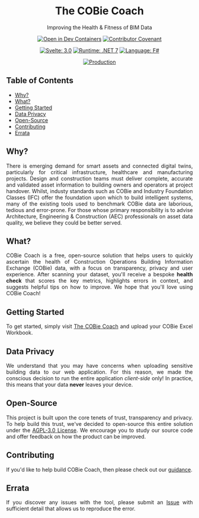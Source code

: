 <div align="center">
  <h1>The COBie Coach</h1>
  <p>Improving the Health & Fitness of BIM Data</p>

  [![Open in Dev Containers](https://img.shields.io/static/v1?label=Dev%20Containers&message=Open&color=blue&logo=visualstudiocode)](https://vscode.dev/redirect?url=vscode://ms-vscode-remote.remote-containers/cloneInVolume?url=https://github.com/jamesbayley/COBieCoach)
  [![Contributor Covenant](https://img.shields.io/badge/Contributor%20Covenant-2.0-4baaaa.svg)](code_of_conduct.md)
  
  [![Svelte: 3.0](https://img.shields.io/badge/Svelte-3.0-orange)](https://svelte.dev/)
  [![Runtime: .NET 7](https://img.shields.io/badge/Runtime-.NET_7-blueviolet)](https://dotnet.microsoft.com/en-us/download/dotnet/7.0)
  [![Language: F#](https://img.shields.io/badge/Language-F%23-blueviolet)](https://learn.microsoft.com/en-us/dotnet/fsharp/what-is-fsharp)
  
  [![Production](https://github.com/jamesbayley/COBieCoach/actions/workflows/publish.yml/badge.svg)](https://github.com/jamesbayley/COBieCoach/actions/workflows/publish.yml)
</div>

## Table of Contents

- [Why?](#why)
- [What?](#what)
- [Getting Started](#getting-started)
- [Data Privacy](#data-privacy)
- [Open-Source](#open-source)
- [Contributing](#contributing)
- [Errata](#errata)

## Why?

<p align="justify">
There is emerging demand for smart assets and connected digital twins, particularly for critical infrastructure, healthcare and manufacturing projects. Design and construction teams must deliver complete, accurate and validated asset information to building owners and operators at project handover. Whilst, industy standards such as COBie and Industry Foundation Classes (IFC) offer the foundation upon which to build intelligent systems, many of the existing tools used to benchmark COBie data are laborious, tedious and error-prone. For those whose primary responsibility is to advise Architecture, Engineering & Construction (AEC) professionals on asset data quality, we believe they could be better served.
</p>
  
## What?

<p align="justify">
COBie Coach is a free, open-source solution that helps users to quickly ascertain the health of Construction Operations Building Information Exchange (COBie) data, with a focus on transparency, privacy and user experience. After scanning your dataset, you'll receive a bespoke <strong>health check</strong> that scores the key metrics, highlights errors in context, and suggests helpful tips on how to improve. We hope that you'll love using COBie Coach!
</p>

## Getting Started

<p align="justify">
To get started, simply visit <a href="https://www.cobie.coach" target="_blank">The COBie Coach</a> and upload your COBie Excel Workbook.
</p>

## Data Privacy

<p align="justify">
We understand that you may have concerns when uploading sensitive building data to our web application. For this reason, we made the conscious decision to run the entire application <em>client-side</em> only! In practice, this means that your data <strong>never</strong> leaves your device. 
</p>
  
## Open-Source

<p align="justify">
This project is built upon the core tenets of trust, transparency and privacy. To help build this trust, we've decided to open-source this entire solution under the <a href="./LICENSE" target="_blank">AGPL-3.0 License</a>. We encourage you to study our source code and offer feedback on how the product can be improved.
</p>
  
## Contributing

<p align="justify">
If you'd like to help build COBie Coach, then please check out our <a href="./CONTRIBUTING.md" target="_blank">guidance</a>.
</p>
  
## Errata

<p align="justify">
If you discover any issues with the tool, please submit an <a href="https://github.com/jamesbayley/COBieCoach/issues" target="_blank">Issue</a> with sufficient detail that allows us to reproduce the error.
</p>
